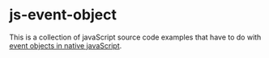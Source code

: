 # js-event-object

This is a collection of javaScript source code examples that have to do with [event objects in native javaScript](https://dustinpfister.github.io/2020/07/23/js-event-object/).

